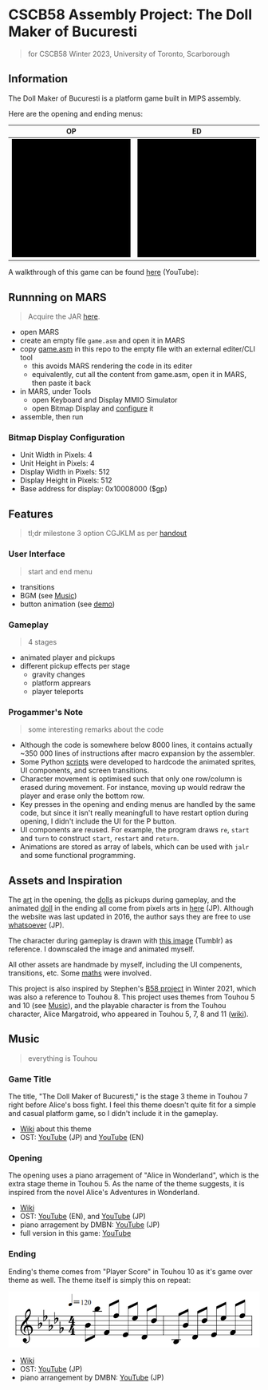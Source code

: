#  CSCB58 Assembly Project: The Doll Maker of Bucuresti
> for CSCB58 Winter 2023, University of Toronto, Scarborough

## Information

The Doll Maker of Bucuresti is a platform game built in MIPS assembly.

Here are the opening and ending menus:

| OP | ED |
|:-:|:-:|
|![](./docs/op.gif)|![](./docs/ed.gif)|

A walkthrough of this game can be found [here]() (YouTube):

## Runnning on MARS
> Acquire the JAR [here](https://courses.missouristate.edu/KenVollmar/MARS/download.htm).

- open MARS
- create an empty file `game.asm` and open it in MARS
- copy [game.asm](./game.asm) in this repo to the empty file with an external editer/CLI tool
  - this avoids MARS rendering the code in its editer
  - equivalently, cut all the content from game.asm, open it in MARS, then paste it back
- in MARS, under Tools
  - open Keyboard and Display MMIO Simulator
  - open Bitmap Display and [configure](#bitmap-display-configuration) it
- assemble, then run

### Bitmap Display Configuration

- Unit Width in Pixels: 4
- Unit Height in Pixels: 4
- Display Width in Pixels: 512
- Display Height in Pixels: 512
- Base address for display: 0x10008000 ($gp)

## Features

> tl;dr milestone 3 option CGJKLM as per [handout](./handout.pdf)

### User Interface
> start and end menu

- transitions
- BGM (see [Music](#music))
- button animation (see [demo](#demostration))

### Gameplay
> 4 stages

- animated player and pickups
- different pickup effects per stage
  - gravity changes
  - platform apprears
  - player teleports

### Progammer's Note
> some interesting remarks about the code

- Although the code is somewhere below 8000 lines, it contains actually ~350 000 lines of instructions after macro expansion by the assembler.
- Some Python [scripts](./scripts/) were developed to hardcode the animated sprites, UI components, and screen transitions.
- Character movement is optimised such that only one row/column is erased during movement. For instance, moving up would redraw the player and erase only the bottom row.
- Key presses in the opening and ending menus are handled by the same code, but since it isn't really meaningfull to have restart option during opening, I didn't include the UI for the P button.
- UI components are reused. For example, the program draws `re`, `start` and `turn` to construct `start`, `restart` and `return`.
- Animations are stored as array of labels, which can be used with `jalr` and some functional programming.

## Assets and Inspiration

The [art](./assets/alice.png) in the opening, the [dolls](./assets/pickups/) as pickups during gameplay, and the animated [doll](./assets/postgame/) in the ending all come from pixels arts in [here](http://forest.her.jp/moricchi/dot.htm) (JP). Although the website was last updated in 2016, the author says they are free to use [whatsoever](http://forest.her.jp/cgi-bin/imagedot/dat/skin/pi03f_blue/index.html) (JP).

The character during gameplay is drawn with [this image](https://mi-keito.tumblr.com/image/166035811580) (Tumblr) as reference. I downscaled the image and animated myself.

All other assets are handmade by myself, including the UI compenents, transitions, etc. Some [maths](./docs/math.md) were involved.

This project is also inspired by Stephen's [B58 project](https://github.com/Epicsteve2/CSCB58_Project) in Winter 2021, which was also a reference to Touhou 8. This project uses themes from Touhou 5 and 10 (see [Music](#mulic)), and the playable character is from the Touhou character, Alice Margatroid, who appeared in Touhou 5, 7, 8 and 11 ([wiki](https://en.touhouwiki.net/wiki/Alice_Margatroid)).


## Music
> everything is Touhou

### Game Title

The title, "The Doll Maker of Bucuresti," is the stage 3 theme in Touhou 7 right before Alice's boss fight. I feel this theme doesn't quite fit for a simple and casual platform game, so I didn't include it in the gameplay.

- [Wiki](https://en.touhouwiki.net/wiki/Perfect_Cherry_Blossom/Music#Stage_3_theme) about this theme
- OST: [YouTube](https://youtu.be/XzNO7Z9sjsI) (JP) and [YouTube](https://youtu.be/NVhtS5cjAv0) (EN)

### Opening

The opening uses a piano arragement of "Alice in Wonderland", which is the extra stage theme in Touhou 5. As the name of the theme suggests, it is inspired from the novel Alice's Adventures in Wonderland.

- [Wiki](https://en.touhouwiki.net/wiki/Mystic_Square/Music#Extra_Stage_theme)
- OST: [YouTube](https://youtu.be/n0jbvJjTXPw) (EN), and [YouTube](https://youtu.be/UkK2Dg8kB1I) (JP)
- piano arragement by DMBN: [YouTube](https://youtu.be/ib3RR_QpFzo) (JP)
- full version in this game: [YouTube]()

### Ending

Ending's theme comes from "Player Score" in Touhou 10 as it's game over theme as well. The theme itself is simply this on repeat:

![](./docs/player_score.png)

- [Wiki](https://en.touhouwiki.net/wiki/Mountain_of_Faith/Music#Score_theme)
- OST: [YouTube](https://youtu.be/hnF2T47_iW0) (JP)
- piano arrangement by DMBN: [YouTube](https://youtu.be/pbjyyJdeyS8) (JP)